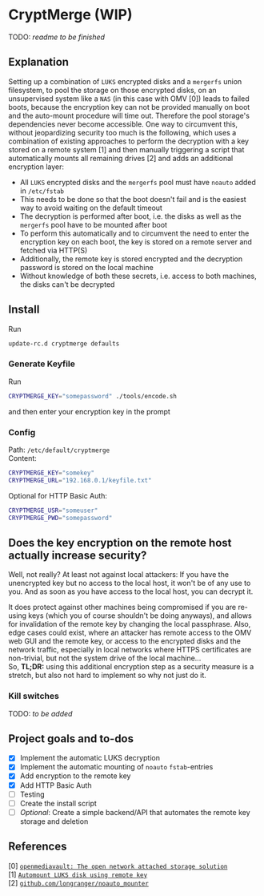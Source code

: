 # CryptMerge (WIP)

TODO: _readme to be finished_

## Explanation

Setting up a combination of `LUKS` encrypted disks and a `mergerfs` union filesystem, to pool the storage on those encrypted disks, on an unsupervised system like a `NAS` (in this case with OMV [0]) leads to failed boots, because the encryption key can not be provided manually on boot and the auto-mount procedure will time out. Therefore the pool storage's dependencies never become accessible. One way to circumvent this, without jeopardizing security too much is the following, which uses a combination of existing approaches to perform the decryption with a key stored on a remote system [1] and then manually triggering a script that automatically mounts all remaining drives [2] and adds an additional encryption layer:

- All `LUKS` encrypted disks and the `mergerfs` pool must have `noauto` added in `/etc/fstab`
- This needs to be done so that the boot doesn't fail and is the easiest way to avoid waiting on the default timeout
- The decryption is performed after boot, i.e. the disks as well as the `mergerfs` pool have to be mounted after boot
- To perform this automatically and to circumvent the need to enter the encryption key on each boot, the key is stored on a remote server and fetched via HTTP(S)
- Additionally, the remote key is stored encrypted and the decryption password is stored on the local machine
- Without knowledge of both these secrets, i.e. access to both machines, the disks can't be decrypted

## Install

Run

```bash
update-rc.d cryptmerge defaults
```

### Generate Keyfile

Run

```bash
CRYPTMERGE_KEY="somepassword" ./tools/encode.sh
```

and then enter your encryption key in the prompt

### Config

Path: `/etc/default/cryptmerge`  
Content:

```bash
CRYPTMERGE_KEY="somekey"
CRYPTMERGE_URL="192.168.0.1/keyfile.txt"
```

Optional for HTTP Basic Auth:

```bash
CRYPTMERGE_USR="someuser"
CRYPTMERGE_PWD="somepassword"
```

## Does the key encryption on the remote host actually increase security?

Well, not really? At least not against local attackers: If you have the unencrypted key but no access to the local host, it won't be of any use to you. And as soon as you have access to the local host, you can decrypt it.

It does protect against other machines being compromised if you are re-using keys (which you of course shouldn't be doing anyways), and allows for invalidation of the remote key by changing the local passphrase. Also, edge cases could exist, where an attacker has remote access to the OMV web GUI and the remote key, or access to the encrypted disks and the network traffic, especially in local networks where HTTPS certificates are non-trivial, but not the system drive of the local machine...  
So, **TL;DR:** using this additional encryption step as a security measure is a stretch, but also not hard to implement so why not just do it.

### Kill switches

TODO: _to be added_

## Project goals and to-dos

- [x] Implement the automatic LUKS decryption
- [x] Implement the automatic mounting of `noauto` `fstab`-entries
- [x] Add encryption to the remote key
- [x] Add HTTP Basic Auth
- [ ] Testing
- [ ] Create the install script
- [ ] _Optional_: Create a simple backend/API that automates the remote key storage and deletion

## References

[0] [`openmediavault: The open network attached storage solution`](https://www.openmediavault.org/)  
[1] [`Automount LUKS disk using remote key`](https://goodstone.altervista.org/wiki/doku.php?id=linux:openmediavault:automount_luks_with_remote_key)  
[2] [`github.com/longranger/noauto_mounter`](https://github.com/longranger/noauto_mounter/blob/master/noauto_mounter)
